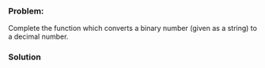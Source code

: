 ### Problem:
<p>Complete the function which converts a binary number (given as a string) to a decimal number.</p>

### Solution